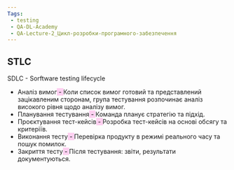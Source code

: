 ```yaml
---
Tags:
 - testing
 - QA-DL-Academy
 - QA-Lecture-2_Цикл-розробки-програмного-забезпечення
---
```


## STLC

SDLC - Sorftware testing lifecycle

- Аналіз вимог<mark style="background: #FFB8EBA6;"> - </mark>Коли список вимог готовий та представлений зацікавленим сторонам, група тестування розпочинає аналіз високого рівня щодо аналізу вимог.
- Планування тестування<mark style="background: #FFB8EBA6;"> - </mark>Команда планує стратегію та підхід.
- Проєктування тест-кейсів<mark style="background: #FFB8EBA6;"> - </mark>Розробка тест-кейсів на основі обсягу та критеріїв.
- Виконання тесту<mark style="background: #FFB8EBA6;"> - </mark>Перевірка продукту в режимі реального часу та пошук помилок.
- Закриття тесту<mark style="background: #FFB8EBA6;"> - </mark>Після тестування: звіти, результати документуються.
